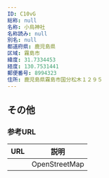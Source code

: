 ```yaml
---
ID: C10vG
総称: null
名称: 小烏神社
名称読み: null
別名: null
都道府県: 鹿児島県
区域: 霧島市
緯度: 31.7334453
経度: 130.7531441
郵便番号: 8994323
住所: 鹿児島県霧島市国分松木１２９５
---
```


## その他

### 参考URL

| URL | 説明          |
| --- | ------------- |
|     | OpenStreetMap |
